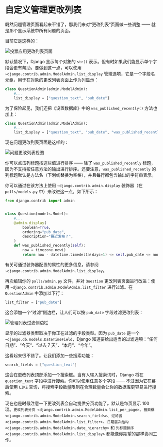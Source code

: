 # 自定义管理更改列表

既然问题管理页面看起来不错了，那我们来对“更改列表”页面做一些调整 —— 就是那个显示系统中所有问题的页面。

目前它是这样的：

![投票应用更改列表页面](../assets/admin04t.png)

默认情况下，Django 显示每个对象的 `str()` 表示。但有时如果我们能显示单个字段会更有帮助。要做到这一点，可以使用 `~django.contrib.admin.ModelAdmin.list_display` 管理选项，它是一个字段名元组，用于在对象的更改列表页面上作为列显示：

```python
class QuestionAdmin(admin.ModelAdmin):
    #...
    list_display = ["question_text", "pub_date"]
```

为了保险起见，我们还把《设置数据库》中的 `was_published_recently()` 方法也加上：

```python
class QuestionAdmin(admin.ModelAdmin):
    #...
    list_display = ["question_text", "pub_date", "was_published_recently"]
```

现在问题更改列表页面是这样的：

![问题更改列表视图](../assets/20230908-16-14-08-GNY2lggF.png)

你可以点击列标题按这些值进行排序 —— 除了 `was_published_recently` 标题，因为不支持按任意方法的输出进行排序。还要注意，`was_published_recently` 的列标题默认是方法名（下划线替换为空格），并且每行都包含输出的字符串表示。

你可以通过在该方法上使用 `~django.contrib.admin.display` 装饰器（在 `polls/models.py` 中）来改进这一点，如下所示：

```python
from django.contrib import admin


class Question(models.Model):
    #...
    @admin.display(
        boolean=True,
        ordering="pub_date",
        description="最近发布？",
    )
    def was_published_recently(self):
        now = timezone.now()
        return now - datetime.timedelta(days=1) <= self.pub_date <= now
```

有关可通过装饰器配置的属性的更多信息，请参阅 `~django.contrib.admin.ModelAdmin.list_display`。

再次编辑你的 `polls/admin.py` 文件，并对 `Question` 更改列表页面进行改进：使用 `~django.contrib.admin.ModelAdmin.list_filter` 进行过滤。在 `QuestionAdmin` 中添加以下行：

```python
list_filter = ["pub_date"]
```

这会添加一个“过滤”侧边栏，让人们可以按 `pub_date` 字段过滤更改列表：

![管理列表过滤侧边栏](../assets/20230908-16-16-39-otfMNyYo.png)

显示的过滤器类型取决于你正在过滤的字段类型。因为 `pub_date` 是一个 `~django.db.models.DateTimeField`，Django 知道要给出适当的过滤选项：“任何日期”、“今天”、“过去 7 天”、“本月”、“今年”。

这看起来很不错了。让我们添加一些搜索功能：

```python
search_fields = ["question_text"]
```

这会在更改列表顶部添加一个搜索框。当有人输入搜索词时，Django 将在 `question_text` 字段中进行搜索。你可以使用任意多个字段 —— 不过因为它在幕后使用 `LIKE` 查询，将搜索字段数量限制在合理数量会让你的数据库更容易进行搜索。

现在也是时候注意一下更改列表会自动提供分页功能了。默认是每页显示 100 项。`更改列表分页 <django.contrib.admin.ModelAdmin.list_per_page>`、`搜索框 <django.contrib.admin.ModelAdmin.search_fields>`、`过滤器 <django.contrib.admin.ModelAdmin.list_filter>`、`日期层次结构 <django.contrib.admin.ModelAdmin.date_hierarchy>` 和 `列标题排序 <django.contrib.admin.ModelAdmin.list_display>` 都能像你期望的那样协同工作。
